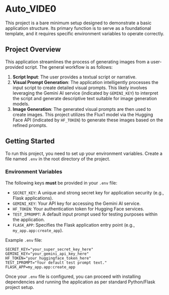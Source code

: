 # Auto_VIDE0

This project is a bare minimum setup designed to demonstrate a basic application structure. Its primary function is to serve as a foundational template, and it requires specific environment variables to operate correctly.

## Project Overview

This application streamlines the process of generating images from a user-provided script. The general workflow is as follows:

1.  **Script Input**: The user provides a textual script or narrative.
2.  **Visual Prompt Generation**: The application intelligently processes the input script to create detailed visual prompts. This likely involves leveraging the Gemini AI service (indicated by `GEMINI_KEY`) to interpret the script and generate descriptive text suitable for image generation models.
3.  **Image Generation**: The generated visual prompts are then used to create images. This project utilizes the Flux1 model via the Hugging Face API (indicated by `HF_TOKEN`) to generate these images based on the refined prompts.


## Getting Started

To run this project, you need to set up your environment variables. Create a file named `.env` in the root directory of the project.

### Environment Variables

The following keys **must** be provided in your `.env` file:

- `SECRET_KEY`: A unique and strong secret key for application security (e.g., Flask applications).
- `GEMINI_KEY`: Your API key for accessing the Gemini AI service.
- `HF_TOKEN`: Your authentication token for Hugging Face services.
- `TEST_IPROMPT`: A default input prompt used for testing purposes within the application.
- `FLASK_APP`: Specifies the Flask application entry point (e.g., `my_app.app:create_app`).

Example `.env` file:
```/dev/null/example.env#L1-5
SECRET_KEY="your_super_secret_key_here"
GEMINI_KEY="your_gemini_api_key_here"
HF_TOKEN="your_huggingface_token_here"
TEST_IPROMPT="Your default test prompt text."
FLASK_APP=my_app.app:create_app
```

Once your `.env` file is configured, you can proceed with installing dependencies and running the application as per standard Python/Flask project setup.